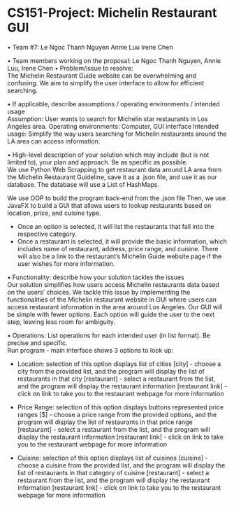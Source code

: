 # CS151-Project: Michelin Restaurant GUI 

• Team #7: 
Le Ngoc Thanh Nguyen 
Annie Luu 
Irene Chen 

• Team members working on the proposal: Le Ngoc Thanh Nguyen, Annie Luu, Irene Chen 
• Problem/issue to resolve:  
The Michelin Restaurant Guide website can be overwhelming and confusing. We aim to simplify the user interface to allow for efficient searching. 

• If applicable, describe assumptions / operating environments / intended usage  
Assumption: User wants to search for Michelin star restaurants in Los Angeles area. 
Operating environments: Computer, GUI interface 
Intended usage: Simplify the way users searching for Michelin restaurants around the LA area can access information.  

• High-level description of your solution which may include (but is not limited to), your plan and approach. Be as specific as possible.  
We use Python Web Scrapping to get restaurant data around LA area from the Michelin Restaurant Guideline, save it as a .json file, and use it as our database. 
The database will use a List of HashMaps. 

We use OOP to build the program back-end from the .json file 
Then, we use JavaFX to build a GUI that allows users to lookup restaurants based on location, price, and cuisine type. 
- Once an option is selected, it will list the restaurants that fall into the respective category.  
- Once a restaurant is selected, it will provide the basic information, which includes name of restaurant, address, price range, and cuisine. There will also be a link to the restaurant’s Michelin Guide website page if the user wishes for more information. 

• Functionality: describe how your solution tackles the issues  
Our solution simplifies how users access Michelin restaurants data based on the users’ choices. 
We tackle this issue by implementing the functionalities of the Michelin restaurant website in GUI where users can access restaurant information in the area around Los Angeles. 
Our GUI will be simple with fewer options. Each option will guide the user to the next step, leaving less room for ambiguity. 

• Operations: List operations for each intended user (in list format). Be precise and specific.  
Run program - main interface shows 3 options to look up: 
- Location: selection of this option displays list of cities 
[city] - choose a city from the provided list, and the program will display the list of restaurants in that city 
[restaurant] - select a restaurant from the list, and the program will display the restaurant information 
[restaurant link] - click on link to take you to the restaurant webpage for more information 

- Price Range: selection of this option displays buttons represented price ranges 
[$] - choose a price range from the provided options, and the program will display the list of restaurants in that price range 
[restaurant] - select a restaurant from the list, and the program will display the restaurant information 
[restaurant link] - click on link to take you to the restaurant webpage for more information 

- Cuisine: selection of this option displays list of cuisines 
[cuisine] - choose a cuisine from the provided list, and the program will display the list of restaurants in that category of cuisine 
[restaurant] - select a restaurant from the list, and the program will display the restaurant information 
[restaurant link] - click on link to take you to the restaurant webpage for more information 
  

